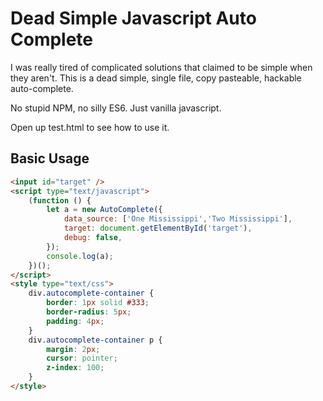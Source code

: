 # Dead Simple Javascript Auto Complete

I was really tired of complicated solutions that claimed to be simple when they aren't. This is a dead simple, single file, copy pasteable, hackable auto-complete.

No stupid NPM, no silly ES6. Just vanilla javascript.

Open up test.html to see how to use it.

## Basic Usage

```html
<input id="target" />
<script type="text/javascript">
    (function () {
        let a = new AutoComplete({ 
            data_source: ['One Mississippi','Two Mississippi'],
            target: document.getElementById('target'), 
            debug: false,
        });
        console.log(a);
    })();
</script>
<style type="text/css">
    div.autocomplete-container {
        border: 1px solid #333;
        border-radius: 5px;
        padding: 4px;
    }
    div.autocomplete-container p {
        margin: 2px;
        cursor: pointer;
        z-index: 100;
    }
</style>
```
